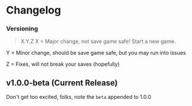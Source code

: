 # Changelog
### Versioning
> X.Y.Z
X = Major change, not save game safe! Start a new game.

Y = Minor change, should be save game safe, but you may run into issues

Z = Fixes, will not break your saves (hopefully)

## v1.0.0-beta (Current Release)
Don't get too excited, folks, note the `beta` appended to 1.0.0
